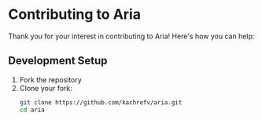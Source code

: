 # Contributing to Aria

Thank you for your interest in contributing to Aria! Here's how you can help:

## Development Setup

1. Fork the repository
2. Clone your fork:
   ```bash
   git clone https://github.com/kachrefv/aria.git
   cd aria